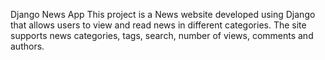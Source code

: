 Django News App
This project is a News website developed using Django that allows users to view and read news in different categories. The site supports news categories, tags, search, number of views, comments and authors.
